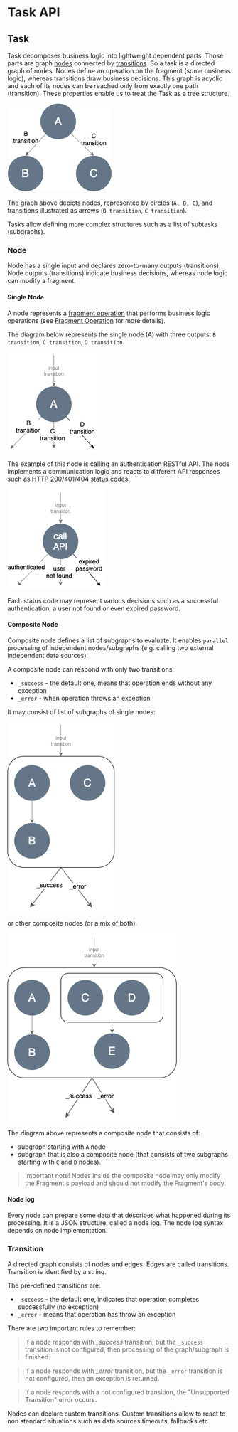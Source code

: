 # Task API

## Task
Task decomposes business logic into lightweight dependent parts. Those parts are graph [nodes](#node) 
connected by [transitions](#transition). So a task is a directed graph of nodes. Nodes define an operation on the 
fragment (some business logic), whereas transitions draw business decisions.
This graph is acyclic and each of its nodes can be reached only from exactly one path (transition). 
These properties enable us to treat the Task as a tree structure.

![Task](assets/images/graph.png)

The graph above depicts nodes, represented by circles (`A, B, C`), and transitions illustrated as 
arrows (`B transition`, `C transition`).

Tasks allow defining more complex structures such as a list of subtasks (subgraphs).

### Node
Node has a single input and declares zero-to-many outputs (transitions). Node outputs (transitions) 
indicate business decisions, whereas node logic can modify a fragment.

#### Single Node
A node represents a [fragment operation](https://github.com/Knotx/knotx-fragments/tree/master/api#fragment-operation) 
that performs business logic operations (see [Fragment Operation](https://github.com/Knotx/knotx-fragments/tree/master/api#fragment-operation) for more details).

The diagram below represents the single node (A) with three outputs: `B transition`, `C transition`, 
`D transition`.

![Single node](assets/images/single-node.png)

The example of this node is calling an authentication RESTful API. The node implements a communication 
logic and reacts to different API responses such as  HTTP 200/401/404 status codes.

![Single node example](assets/images/single-node-example.png)

Each status code may represent various decisions such as a successful authentication, a user not 
found or even expired password.

#### Composite Node
Composite node defines a list of subgraphs to evaluate. It enables `parallel` processing of independent 
nodes/subgraphs (e.g. calling two external independent data sources).

A composite node can respond with only two transitions:
- `_success` - the default one, means that operation ends without any exception
- `_error` - when operation throws an exception

It may consist of list of subgraphs of single nodes:

![Composite node](assets/images/composite.png)

or other composite nodes (or a mix of both).

![Nested composite nodes](assets/images/nested-composite.png)

The diagram above represents a composite node that consists of: 
- subgraph starting with `A` node
- subgraph that is also a composite node (that consists of two subgraphs starting with `C` and `D` nodes).
  
> Important note!
> Nodes inside the composite node may only modify the Fragment's payload and should not modify 
> the Fragment's body.

#### Node log
Every node can prepare some data that describes what happened during its processing. It is a JSON 
structure, called a node log. The node log syntax depends on node implementation.

### Transition
A directed graph consists of nodes and edges. Edges are called transitions. Transition is identified by a string. 

The pre-defined transitions are:
- `_success` - the default one, indicates that operation completes successfully (no exception)
- `_error` - means that operation has throw an exception

There are two important rules to remember:
> If a node responds with *_success* transition, but the `_success` transition is not configured, then 
>processing of the graph/subgraph is finished.

> If a node responds with *_error* transition, but the `_error` transition is not configured, then an 
>exception is returned.

> If a node responds with a not configured transition, the "Unsupported Transition" error occurs.

Nodes can declare custom transitions. Custom transitions allow to react to non standard situations 
such as data sources timeouts, fallbacks etc.